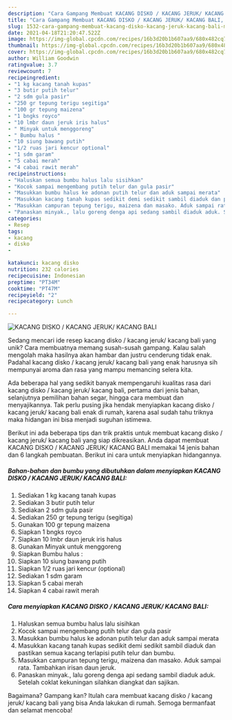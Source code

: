 ```yaml
---
description: "Cara Gampang Membuat KACANG DISKO / KACANG JERUK/ KACANG BALI, Menggugah Selera"
title: "Cara Gampang Membuat KACANG DISKO / KACANG JERUK/ KACANG BALI, Menggugah Selera"
slug: 1532-cara-gampang-membuat-kacang-disko-kacang-jeruk-kacang-bali-menggugah-selera
date: 2021-04-18T21:20:47.522Z
image: https://img-global.cpcdn.com/recipes/16b3d20b1b607aa9/680x482cq70/kacang-disko-kacang-jeruk-kacang-bali-foto-resep-utama.jpg
thumbnail: https://img-global.cpcdn.com/recipes/16b3d20b1b607aa9/680x482cq70/kacang-disko-kacang-jeruk-kacang-bali-foto-resep-utama.jpg
cover: https://img-global.cpcdn.com/recipes/16b3d20b1b607aa9/680x482cq70/kacang-disko-kacang-jeruk-kacang-bali-foto-resep-utama.jpg
author: William Goodwin
ratingvalue: 3.7
reviewcount: 7
recipeingredient:
- "1 kg kacang tanah kupas"
- "3 butir putih telur"
- "2 sdm gula pasir"
- "250 gr tepung terigu segitiga"
- "100 gr tepung maizena"
- "1 bngks royco"
- "10 lmbr daun jeruk iris halus"
- " Minyak untuk menggoreng"
- " Bumbu halus "
- "10 siung bawang putih"
- "1/2 ruas jari kencur optional"
- "1 sdm garam"
- "5 cabai merah"
- "4 cabai rawit merah"
recipeinstructions:
- "Haluskan semua bumbu halus lalu sisihkan"
- "Kocok sampai mengembang putih telur dan gula pasir"
- "Masukkan bumbu halus ke adonan putih telur dan aduk sampai merata"
- "Masukkan kacang tanah kupas sedikit demi sedikit sambil diaduk dan pastikan semua kacang terlapisi putih telur dan bumbu."
- "Masukkan campuran tepung terigu, maizena dan masako. Aduk sampai rata. Tambahkan irisan daun jeruk."
- "Panaskan minyak., lalu goreng denga api sedang sambil diaduk aduk. Setelah coklat kekuningan silahkan diangkat dan sajikan."
categories:
- Resep
tags:
- kacang
- disko
- 

katakunci: kacang disko  
nutrition: 232 calories
recipecuisine: Indonesian
preptime: "PT34M"
cooktime: "PT47M"
recipeyield: "2"
recipecategory: Lunch

---
```



![KACANG DISKO / KACANG JERUK/ KACANG BALI](https://img-global.cpcdn.com/recipes/16b3d20b1b607aa9/680x482cq70/kacang-disko-kacang-jeruk-kacang-bali-foto-resep-utama.jpg)

Sedang mencari ide resep kacang disko / kacang jeruk/ kacang bali yang unik? Cara membuatnya memang susah-susah gampang. Kalau salah mengolah maka hasilnya akan hambar dan justru cenderung tidak enak. Padahal kacang disko / kacang jeruk/ kacang bali yang enak harusnya sih mempunyai aroma dan rasa yang mampu memancing selera kita.

Ada beberapa hal yang sedikit banyak mempengaruhi kualitas rasa dari kacang disko / kacang jeruk/ kacang bali, pertama dari jenis bahan, selanjutnya pemilihan bahan segar, hingga cara membuat dan menyajikannya. Tak perlu pusing jika hendak menyiapkan kacang disko / kacang jeruk/ kacang bali enak di rumah, karena asal sudah tahu triknya maka hidangan ini bisa menjadi suguhan istimewa.




Berikut ini ada beberapa tips dan trik praktis untuk membuat kacang disko / kacang jeruk/ kacang bali yang siap dikreasikan. Anda dapat membuat KACANG DISKO / KACANG JERUK/ KACANG BALI memakai 14 jenis bahan dan 6 langkah pembuatan. Berikut ini cara untuk menyiapkan hidangannya.

<!--inarticleads1-->

##### Bahan-bahan dan bumbu yang dibutuhkan dalam menyiapkan KACANG DISKO / KACANG JERUK/ KACANG BALI:

1. Sediakan 1 kg kacang tanah kupas
1. Sediakan 3 butir putih telur
1. Sediakan 2 sdm gula pasir
1. Sediakan 250 gr tepung terigu (segitiga)
1. Gunakan 100 gr tepung maizena
1. Siapkan 1 bngks royco
1. Siapkan 10 lmbr daun jeruk iris halus
1. Gunakan  Minyak untuk menggoreng
1. Siapkan  Bumbu halus :
1. Siapkan 10 siung bawang putih
1. Siapkan 1/2 ruas jari kencur (optional)
1. Sediakan 1 sdm garam
1. Siapkan 5 cabai merah
1. Siapkan 4 cabai rawit merah




<!--inarticleads2-->

##### Cara menyiapkan KACANG DISKO / KACANG JERUK/ KACANG BALI:

1. Haluskan semua bumbu halus lalu sisihkan
1. Kocok sampai mengembang putih telur dan gula pasir
1. Masukkan bumbu halus ke adonan putih telur dan aduk sampai merata
1. Masukkan kacang tanah kupas sedikit demi sedikit sambil diaduk dan pastikan semua kacang terlapisi putih telur dan bumbu.
1. Masukkan campuran tepung terigu, maizena dan masako. Aduk sampai rata. Tambahkan irisan daun jeruk.
1. Panaskan minyak., lalu goreng denga api sedang sambil diaduk aduk. Setelah coklat kekuningan silahkan diangkat dan sajikan.




Bagaimana? Gampang kan? Itulah cara membuat kacang disko / kacang jeruk/ kacang bali yang bisa Anda lakukan di rumah. Semoga bermanfaat dan selamat mencoba!
